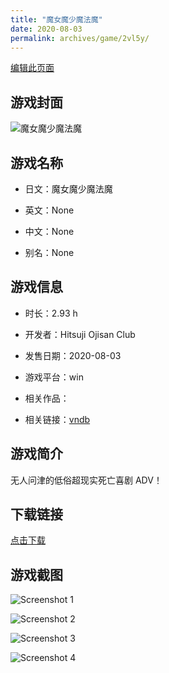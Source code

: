 ```yaml
---
title: "魔女魔少魔法魔"
date: 2020-08-03
permalink: archives/game/2vl5y/
---
```

[编辑此页面](https://github.com/ACG-3/ADV3-source/blob/main/source/_posts/%E9%AD%94%E5%A5%B3%E9%AD%94%E5%B0%91%E9%AD%94%E6%B3%95%E9%AD%94.md)

## 游戏封面

![魔女魔少魔法魔](https://pan.timero.xyz/d/onedrive/img_lib_001/%E9%AD%94%E5%A5%B3%E9%AD%94%E5%B0%91%E9%AD%94%E6%B3%95%E9%AD%94_cover.avif)


## 游戏名称

- 日文：魔女魔少魔法魔
- 英文：None
- 中文：None

- 别名：None


## 游戏信息

- 时长：2.93 h
- 开发者：Hitsuji Ojisan Club
- 发售日期：2020-08-03
- 游戏平台：win
- 相关作品：

- 相关链接：[vndb](https://vndb.org/v28902)


## 游戏简介

无人问津的低俗超现实死亡喜剧 ADV！


## 下载链接

[点击下载](https://pan.timero.xyz/onedrive/adv_lib_001/%E9%AD%94%E5%A5%B3%E9%AD%94%E5%B0%91%E9%AD%94%E6%B3%95%E9%AD%94)


## 游戏截图


![Screenshot 1](https://pan.timero.xyz/d/onedrive/img_lib_001/%E9%AD%94%E5%A5%B3%E9%AD%94%E5%B0%91%E9%AD%94%E6%B3%95%E9%AD%94_Screenshot_1.avif)

![Screenshot 2](https://pan.timero.xyz/d/onedrive/img_lib_001/%E9%AD%94%E5%A5%B3%E9%AD%94%E5%B0%91%E9%AD%94%E6%B3%95%E9%AD%94_Screenshot_2.avif)

![Screenshot 3](https://pan.timero.xyz/d/onedrive/img_lib_001/%E9%AD%94%E5%A5%B3%E9%AD%94%E5%B0%91%E9%AD%94%E6%B3%95%E9%AD%94_Screenshot_3.avif)

![Screenshot 4](https://pan.timero.xyz/d/onedrive/img_lib_001/%E9%AD%94%E5%A5%B3%E9%AD%94%E5%B0%91%E9%AD%94%E6%B3%95%E9%AD%94_Screenshot_4.avif)

